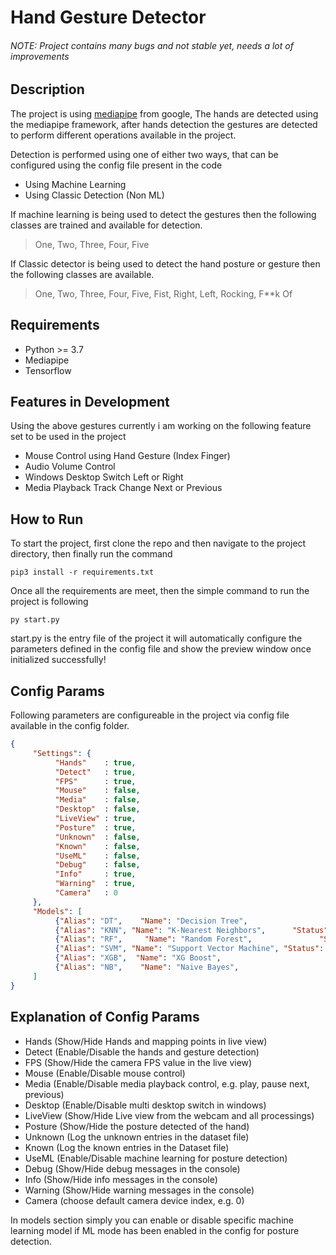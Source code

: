 # Hand Gesture Detector
###### NOTE: Project contains many bugs and not stable yet, needs a lot of improvements
## Description
The project is using [mediapipe](https://google.github.io/mediapipe/ "mediapipe") from google, The hands are detected using the mediapipe framework, after hands detection the gestures are detected to perform different operations available in the project.

Detection is performed using one of either two ways, that can be configured using the config file present in the code
- Using Machine Learning
- Using Classic Detection (Non ML)

If machine learning is being used to detect the gestures then the following classes are trained and available for detection.

> One, Two, Three, Four, Five

If Classic detector is being used to detect the hand posture or gesture then the following classes are available.

> One, Two, Three, Four, Five, Fist, Right, Left, Rocking, F\*\*k Of

## Requirements

  - Python >= 3.7
  - Mediapipe
  - Tensorflow

## Features in Development

Using the above gestures currently i am working on the following feature set to be used in the project
- Mouse Control using Hand Gesture (Index Finger)
- Audio Volume Control
- Windows Desktop Switch Left or Right
- Media Playback Track Change Next or Previous

## How to Run

To start the project, first clone the repo and then navigate to the project directory, then finally run the command

`pip3 install -r requirements.txt`

Once all the requirements are meet, then the simple command to run the project is following

`py start.py`

start.py is the entry file of the project it will automatically configure the parameters defined in the config file and show the preview window once initialized successfully!

## Config Params

Following parameters are configureable in the project via config file available in the config folder.

```json
{
     "Settings": {
          "Hands"    : true,
          "Detect"   : true,
          "FPS"      : true,
          "Mouse"    : false,
          "Media"    : false,
          "Desktop"  : false,
          "LiveView" : true,
          "Posture"  : true,
          "Unknown"  : false,
          "Known"    : false,
          "UseML"    : false,
          "Debug"    : false,
          "Info"     : true,
          "Warning"  : true,
          "Camera"   : 0
     },
     "Models": [
          {"Alias": "DT",    "Name": "Decision Tree",                   "Status": false },
          {"Alias": "KNN", "Name": "K-Nearest Neighbors",      "Status": false },
          {"Alias": "RF",     "Name": "Random Forest",               "Status": false },
          {"Alias": "SVM", "Name": "Support Vector Machine", "Status": true },
          {"Alias": "XGB",  "Name": "XG Boost",                         "Status": false },
          {"Alias": "NB",    "Name": "Naive Bayes",                    "Status": false}
     ]
}
```

## Explanation of Config Params

- Hands    (Show/Hide Hands and mapping points in live view)
- Detect   (Enable/Disable the hands and gesture detection)
- FPS      (Show/Hide the camera FPS value in the live view)
- Mouse    (Enable/Disable mouse control)
- Media    (Enable/Disable media playback control, e.g. play, pause next, previous)
- Desktop  (Enable/Disable multi desktop switch in windows)
- LiveView (Show/Hide Live view from the webcam and all processings)
- Posture  (Show/Hide the posture detected of the hand)
- Unknown  (Log the unknown entries in the dataset file)
- Known    (Log the known entries in the Dataset file)
- UseML    (Enable/Disable machine learning for posture detection)
- Debug    (Show/Hide debug messages in the console)
- Info     (Show/Hide info messages in the console)
- Warning  (Show/Hide warning messages in the console)
- Camera   (choose default camera device index, e.g. 0)

In models section simply you can enable or disable specific machine learning model if ML mode has been enabled in the config for posture detection.

